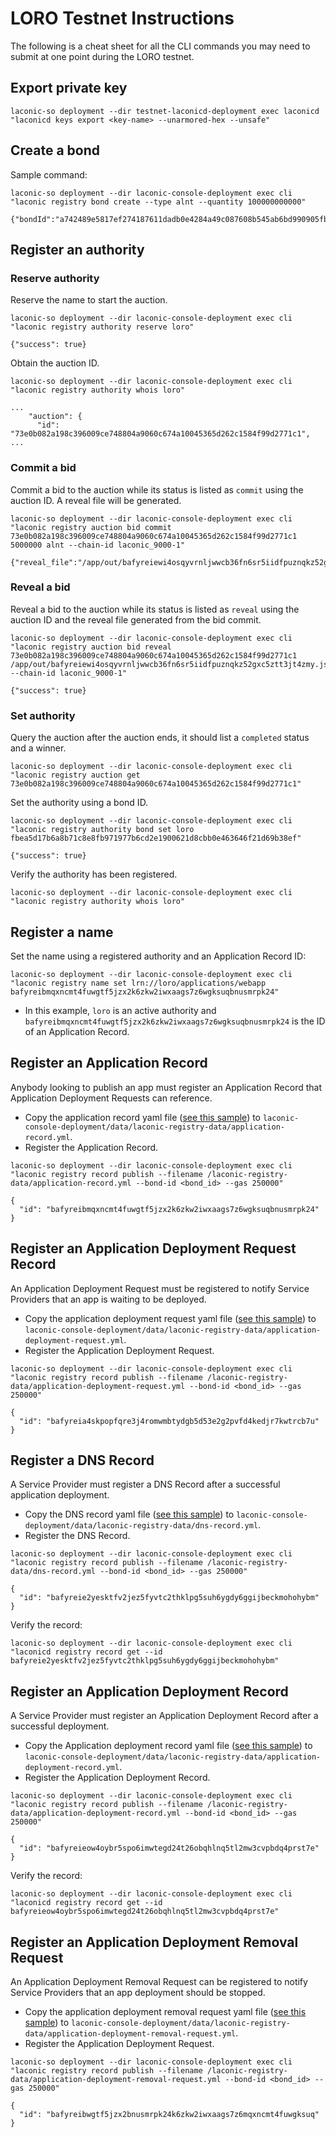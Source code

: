 # LORO Testnet Instructions

The following is a cheat sheet for all the CLI commands you may need to submit at one point during the LORO testnet.

## Export private key

```
laconic-so deployment --dir testnet-laconicd-deployment exec laconicd "laconicd keys export <key-name> --unarmored-hex --unsafe"
```

## Create a bond

Sample command:
```
laconic-so deployment --dir laconic-console-deployment exec cli "laconic registry bond create --type alnt --quantity 100000000000"
```
```
{"bondId":"a742489e5817ef274187611dadb0e4284a49c087608b545ab6bd990905fb61f3"}
```

## Register an authority

### Reserve authority

Reserve the name to start the auction.
```
laconic-so deployment --dir laconic-console-deployment exec cli "laconic registry authority reserve loro"
```
```
{"success": true}
```
Obtain the auction ID.
```
laconic-so deployment --dir laconic-console-deployment exec cli "laconic registry authority whois loro"
```
```
...
    "auction": {
      "id": "73e0b082a198c396009ce748804a9060c674a10045365d262c1584f99d2771c1",
...
```

### Commit a bid

Commit a bid to the auction while its status is listed as `commit` using the auction ID. A reveal file will be generated.
```
laconic-so deployment --dir laconic-console-deployment exec cli "laconic registry auction bid commit 73e0b082a198c396009ce748804a9060c674a10045365d262c1584f99d2771c1 5000000 alnt --chain-id laconic_9000-1"
```
```
{"reveal_file":"/app/out/bafyreiewi4osqyvrnljwwcb36fn6sr5iidfpuznqkz52gxc5ztt3jt4zmy.json"}
```

### Reveal a bid

Reveal a bid to the auction while its status is listed as `reveal` using the auction ID and the reveal file generated from the bid commit.
```
laconic-so deployment --dir laconic-console-deployment exec cli "laconic registry auction bid reveal 73e0b082a198c396009ce748804a9060c674a10045365d262c1584f99d2771c1 /app/out/bafyreiewi4osqyvrnljwwcb36fn6sr5iidfpuznqkz52gxc5ztt3jt4zmy.json --chain-id laconic_9000-1"
```
```
{"success": true}
```


### Set authority

Query the auction after the auction ends, it should list a `completed` status and a winner.
```
laconic-so deployment --dir laconic-console-deployment exec cli "laconic registry auction get 73e0b082a198c396009ce748804a9060c674a10045365d262c1584f99d2771c1"
```

Set the authority using a bond ID.
```
laconic-so deployment --dir laconic-console-deployment exec cli "laconic registry authority bond set loro fbea5d17b6a8b71c8e8fb971977b6cd2e1900621d8cbb0e463646f21d69b38ef"
```
```
{"success": true}
```

Verify the authority has been registered.
```
laconic-so deployment --dir laconic-console-deployment exec cli "laconic registry authority whois loro"
```

## Register a name

Set the name using a registered authority and an Application Record ID:
```
laconic-so deployment --dir laconic-console-deployment exec cli "laconic registry name set lrn://loro/applications/webapp bafyreibmqxncmt4fuwgtf5jzx2k6zkw2iwxaags7z6wgksuqbnusmrpk24"
```
* In this example, `loro` is an active authority and `bafyreibmqxncmt4fuwgtf5jzx2k6zkw2iwxaags7z6wgksuqbnusmrpk24` is the ID of an Application Record.


## Register an Application Record

Anybody looking to publish an app must register an Application Record that Application Deployment Requests can reference.
  
* Copy the application record yaml file ([see this sample](/templates/application-record.yml)) to `laconic-console-deployment/data/laconic-registry-data/application-record.yml`.
* Register the Application Record.
```
laconic-so deployment --dir laconic-console-deployment exec cli "laconic registry record publish --filename /laconic-registry-data/application-record.yml --bond-id <bond_id> --gas 250000"
```
```
{
  "id": "bafyreibmqxncmt4fuwgtf5jzx2k6zkw2iwxaags7z6wgksuqbnusmrpk24"
}
```

## Register an Application Deployment Request Record

An Application Deployment Request must be registered to notify Service Providers that an app is waiting to be deployed.

* Copy the application deployment request yaml file ([see this sample](/templates/application-deployment-request.yml)) to `laconic-console-deployment/data/laconic-registry-data/application-deployment-request.yml`.
* Register the Application Deployment Request.
```
laconic-so deployment --dir laconic-console-deployment exec cli "laconic registry record publish --filename /laconic-registry-data/application-deployment-request.yml --bond-id <bond_id> --gas 250000"
```
```
{
  "id": "bafyreia4skpopfqre3j4romwmbtydgb5d53e2g2pvfd4kedjr7kwtrcb7u"
}
```

## Register a DNS Record

A Service Provider must register a DNS Record after a successful application deployment.

* Copy the DNS record yaml file ([see this sample](/templates/dns-record.yml)) to `laconic-console-deployment/data/laconic-registry-data/dns-record.yml`.
* Register the DNS Record.
```
laconic-so deployment --dir laconic-console-deployment exec cli "laconic registry record publish --filename /laconic-registry-data/dns-record.yml --bond-id <bond_id> --gas 250000"
```
```
{
  "id": "bafyreie2yesktfv2jez5fyvtc2thklpg5suh6ygdy6ggijbeckmohohybm"
}
```

Verify the record:
```
laconic-so deployment --dir laconic-console-deployment exec cli "laconicd registry record get --id bafyreie2yesktfv2jez5fyvtc2thklpg5suh6ygdy6ggijbeckmohohybm"
```

## Register an Application Deployment Record

A Service Provider must register an Application Deployment Record after a successful deployment.

* Copy the Application deployment record yaml file ([see this sample](/templates/application-deployment-record.yml)) to `laconic-console-deployment/data/laconic-registry-data/application-deployment-record.yml`.
* Register the Application Deployment Record.
```
laconic-so deployment --dir laconic-console-deployment exec cli "laconic registry record publish --filename /laconic-registry-data/application-deployment-record.yml --bond-id <bond_id> --gas 250000"
```
```
{
  "id": "bafyreieow4oybr5spo6imwtegd24t26obqhlnq5tl2mw3cvpbdq4prst7e"
}
```

Verify the record:
```
laconic-so deployment --dir laconic-console-deployment exec cli "laconicd registry record get --id bafyreieow4oybr5spo6imwtegd24t26obqhlnq5tl2mw3cvpbdq4prst7e"
```

## Register an Application Deployment Removal Request

An Application Deployment Removal Request can be registered to notify Service Providers that an app deployment should be stopped.

* Copy the application deployment removal request yaml file ([see this sample](/templates/application-deployment-removal-request.yml)) to `laconic-console-deployment/data/laconic-registry-data/application-deployment-removal-request.yml`.
* Register the Application Deployment Request.
```
laconic-so deployment --dir laconic-console-deployment exec cli "laconic registry record publish --filename /laconic-registry-data/application-deployment-removal-request.yml --bond-id <bond_id> --gas 250000"
```
```
{
  "id": "bafyreibwgtf5jzx2bnusmrpk24k6zkw2iwxaags7z6mqxncmt4fuwgksuq"
}
```
